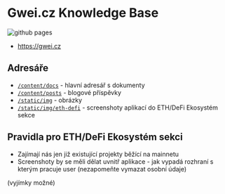 # Gwei.cz Knowledge Base

![github pages](https://github.com/gweicz/docs/workflows/github%20pages/badge.svg)

* <https://gwei.cz>

## Adresáře

* [`/content/docs`](/content/docs) - hlavní adresář s dokumenty
* [`/content/posts`](/content/posts) - blogové příspěvky
* [`/static/img`](/static/img) - obrázky
* [`/static/img/eth-defi`](/static/img/eth-defi) - screenshoty aplikací do ETH/DeFi Ekosystém sekce

## Pravidla pro ETH/DeFi Ekosystém sekci

* Zajímají nás jen již existující projekty běžící na mainnetu
* Screenshoty by se měli dělat uvnitř aplikace - jak vypadá rozhraní s kterým pracuje user (nezapomeňte vymazat osobní údaje)

(vyjímky možné)
